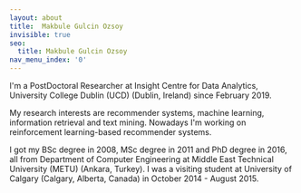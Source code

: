 ```yaml
---
layout: about
title:  Makbule Gulcin Ozsoy
invisible: true
seo:
  title: Makbule Gulcin Ozsoy
nav_menu_index: '0'
---
```


I'm a PostDoctoral Researcher at Insight Centre for Data Analytics, University College Dublin (UCD) (Dublin, Ireland) since February 2019.

My research interests are recommender systems, machine learning, information retrieval and text mining. 
Nowadays I'm working on reinforcement learning-based recommender systems.


I got my BSc degree in 2008, MSc degree in 2011 and PhD degree in 2016, all from Department of Computer Engineering at Middle East Technical University (METU) (Ankara, Turkey). 
I was a visiting student at University of Calgary (Calgary, Alberta, Canada) in October 2014 - August 2015.

